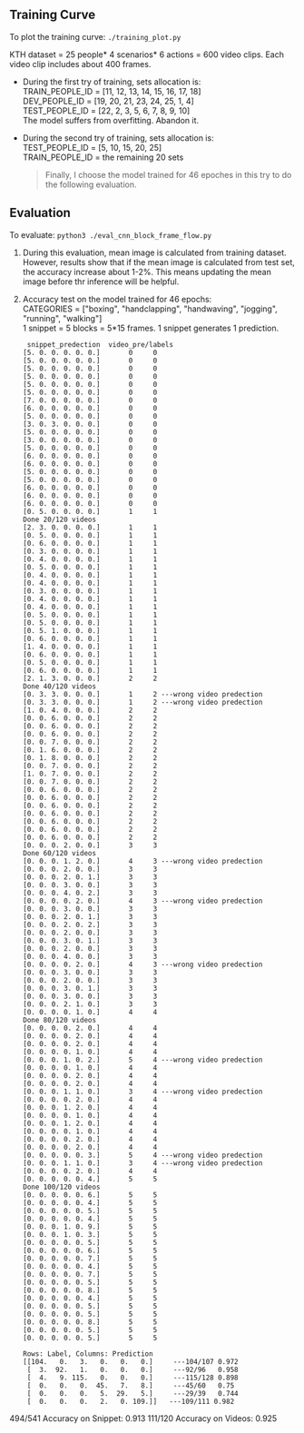 ## Training Curve
To plot the training curve: `./training_plot.py`  

KTH dataset = 25 people* 4 scenarios* 6 actions = 600 video clips. Each video clip includes about 400 frames.  
* During the first try of training, sets allocation is:  
  TRAIN_PEOPLE_ID = [11, 12, 13, 14, 15, 16, 17, 18]  
  DEV_PEOPLE_ID = [19, 20, 21, 23, 24, 25, 1, 4]  
  TEST_PEOPLE_ID = [22, 2, 3, 5, 6, 7, 8, 9, 10]  
  The model suffers from overfitting. Abandon it.

* During the second try of training, sets allocation is:  
  TEST_PEOPLE_ID = [5, 10, 15, 20, 25]  
  TRAIN_PEOPLE_ID = the remaining 20 sets  
  > Finally, I choose the model trained for 46 epoches in this try to do the following evaluation.

## Evaluation
To evaluate: `python3 ./eval_cnn_block_frame_flow.py`
1. During this evaluation, mean image is calculated from training dataset. However, results show that if the mean image is calculated from test set, the accuracy increase about 1-2%. This means updating the mean image before thr inference will be helpful.  

1. Accuracy test on the model trained for 46 epochs:  
CATEGORIES = ["boxing", "handclapping", "handwaving", "jogging", "running", "walking"]  
1 snippet = 5 blocks = 5\*15 frames. 1 snippet generates 1 prediction.
    ```
     snippet_predection  video_pre/labels
    [5. 0. 0. 0. 0. 0.]       0     0
    [5. 0. 0. 0. 0. 0.]       0     0
    [5. 0. 0. 0. 0. 0.]       0     0
    [5. 0. 0. 0. 0. 0.]       0     0
    [5. 0. 0. 0. 0. 0.]       0     0
    [5. 0. 0. 0. 0. 0.]       0     0
    [7. 0. 0. 0. 0. 0.]       0     0
    [6. 0. 0. 0. 0. 0.]       0     0
    [5. 0. 0. 0. 0. 0.]       0     0
    [3. 0. 3. 0. 0. 0.]       0     0
    [5. 0. 0. 0. 0. 0.]       0     0
    [3. 0. 0. 0. 0. 0.]       0     0
    [5. 0. 0. 0. 0. 0.]       0     0
    [6. 0. 0. 0. 0. 0.]       0     0
    [6. 0. 0. 0. 0. 0.]       0     0
    [5. 0. 0. 0. 0. 0.]       0     0
    [5. 0. 0. 0. 0. 0.]       0     0
    [6. 0. 0. 0. 0. 0.]       0     0
    [6. 0. 0. 0. 0. 0.]       0     0
    [6. 0. 0. 0. 0. 0.]       0     0
    [0. 5. 0. 0. 0. 0.]       1     1
    Done 20/120 videos
    [2. 3. 0. 0. 0. 0.]       1     1
    [0. 5. 0. 0. 0. 0.]       1     1
    [0. 6. 0. 0. 0. 0.]       1     1
    [0. 3. 0. 0. 0. 0.]       1     1
    [0. 4. 0. 0. 0. 0.]       1     1
    [0. 5. 0. 0. 0. 0.]       1     1
    [0. 4. 0. 0. 0. 0.]       1     1
    [0. 4. 0. 0. 0. 0.]       1     1
    [0. 3. 0. 0. 0. 0.]       1     1
    [0. 4. 0. 0. 0. 0.]       1     1
    [0. 4. 0. 0. 0. 0.]       1     1
    [0. 5. 0. 0. 0. 0.]       1     1
    [0. 5. 0. 0. 0. 0.]       1     1
    [0. 5. 1. 0. 0. 0.]       1     1
    [0. 6. 0. 0. 0. 0.]       1     1
    [1. 4. 0. 0. 0. 0.]       1     1
    [0. 6. 0. 0. 0. 0.]       1     1
    [0. 5. 0. 0. 0. 0.]       1     1
    [0. 6. 0. 0. 0. 0.]       1     1
    [2. 1. 3. 0. 0. 0.]       2     2
    Done 40/120 videos
    [0. 3. 3. 0. 0. 0.]       1     2 ---wrong video predection
    [0. 3. 3. 0. 0. 0.]       1     2 ---wrong video predection
    [1. 0. 4. 0. 0. 0.]       2     2
    [0. 0. 6. 0. 0. 0.]       2     2
    [0. 0. 6. 0. 0. 0.]       2     2
    [0. 0. 6. 0. 0. 0.]       2     2
    [0. 0. 7. 0. 0. 0.]       2     2
    [0. 1. 6. 0. 0. 0.]       2     2
    [0. 1. 8. 0. 0. 0.]       2     2
    [0. 0. 7. 0. 0. 0.]       2     2
    [1. 0. 7. 0. 0. 0.]       2     2
    [0. 0. 7. 0. 0. 0.]       2     2
    [0. 0. 6. 0. 0. 0.]       2     2
    [0. 0. 6. 0. 0. 0.]       2     2
    [0. 0. 6. 0. 0. 0.]       2     2
    [0. 0. 6. 0. 0. 0.]       2     2
    [0. 0. 6. 0. 0. 0.]       2     2
    [0. 0. 6. 0. 0. 0.]       2     2
    [0. 0. 6. 0. 0. 0.]       2     2
    [0. 0. 0. 2. 0. 0.]       3     3
    Done 60/120 videos
    [0. 0. 0. 1. 2. 0.]       4     3 ---wrong video predection
    [0. 0. 0. 2. 0. 0.]       3     3
    [0. 0. 0. 2. 0. 1.]       3     3
    [0. 0. 0. 3. 0. 0.]       3     3
    [0. 0. 0. 4. 0. 2.]       3     3
    [0. 0. 0. 0. 2. 0.]       4     3 ---wrong video predection
    [0. 0. 0. 3. 0. 0.]       3     3
    [0. 0. 0. 2. 0. 1.]       3     3
    [0. 0. 0. 2. 0. 2.]       3     3
    [0. 0. 0. 2. 0. 0.]       3     3
    [0. 0. 0. 3. 0. 1.]       3     3
    [0. 0. 0. 2. 0. 0.]       3     3
    [0. 0. 0. 4. 0. 0.]       3     3
    [0. 0. 0. 0. 2. 0.]       4     3 ---wrong video predection
    [0. 0. 0. 3. 0. 0.]       3     3
    [0. 0. 0. 2. 0. 0.]       3     3
    [0. 0. 0. 3. 0. 1.]       3     3
    [0. 0. 0. 3. 0. 0.]       3     3
    [0. 0. 0. 2. 1. 0.]       3     3
    [0. 0. 0. 0. 1. 0.]       4     4
    Done 80/120 videos
    [0. 0. 0. 0. 2. 0.]       4     4
    [0. 0. 0. 0. 2. 0.]       4     4
    [0. 0. 0. 0. 2. 0.]       4     4
    [0. 0. 0. 0. 1. 0.]       4     4
    [0. 0. 0. 1. 0. 2.]       5     4 ---wrong video predection
    [0. 0. 0. 0. 1. 0.]       4     4
    [0. 0. 0. 0. 2. 0.]       4     4
    [0. 0. 0. 0. 2. 0.]       4     4
    [0. 0. 0. 1. 1. 0.]       3     4 ---wrong video predection
    [0. 0. 0. 0. 2. 0.]       4     4
    [0. 0. 0. 1. 2. 0.]       4     4
    [0. 0. 0. 0. 1. 0.]       4     4
    [0. 0. 0. 1. 2. 0.]       4     4
    [0. 0. 0. 0. 1. 0.]       4     4
    [0. 0. 0. 0. 2. 0.]       4     4
    [0. 0. 0. 0. 2. 0.]       4     4
    [0. 0. 0. 0. 0. 3.]       5     4 ---wrong video predection
    [0. 0. 0. 1. 1. 0.]       3     4 ---wrong video predection
    [0. 0. 0. 0. 2. 0.]       4     4
    [0. 0. 0. 0. 0. 4.]       5     5
    Done 100/120 videos
    [0. 0. 0. 0. 0. 6.]       5     5
    [0. 0. 0. 0. 0. 4.]       5     5
    [0. 0. 0. 0. 0. 5.]       5     5
    [0. 0. 0. 0. 0. 4.]       5     5
    [0. 0. 0. 1. 0. 9.]       5     5
    [0. 0. 0. 1. 0. 3.]       5     5
    [0. 0. 0. 0. 0. 5.]       5     5
    [0. 0. 0. 0. 0. 6.]       5     5
    [0. 0. 0. 0. 0. 7.]       5     5
    [0. 0. 0. 0. 0. 4.]       5     5
    [0. 0. 0. 0. 0. 7.]       5     5
    [0. 0. 0. 0. 0. 5.]       5     5
    [0. 0. 0. 0. 0. 8.]       5     5
    [0. 0. 0. 0. 0. 4.]       5     5
    [0. 0. 0. 0. 0. 5.]       5     5
    [0. 0. 0. 0. 0. 5.]       5     5
    [0. 0. 0. 0. 0. 8.]       5     5
    [0. 0. 0. 0. 0. 5.]       5     5
    [0. 0. 0. 0. 0. 5.]       5     5
    
    Rows: Label, Columns: Prediction
    [[104.   0.   3.   0.   0.   0.]	 ---104/107 0.972
     [  3.  92.   1.   0.   0.   0.]	 ---92/96   0.958
     [  4.   9. 115.   0.   0.   0.]	 ---115/128 0.898
     [  0.   0.   0.  45.   7.   8.]	 ---45/60   0.75
     [  0.   0.   0.   5.  29.   5.]	 ---29/39   0.744
     [  0.   0.   0.   2.   0. 109.]]	---109/111 0.982
    ```
494/541 Accuracy on Snippet: 0.913 
111/120 Accuracy on Videos: 0.925

